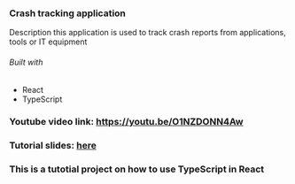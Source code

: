 ### Crash tracking application

Description
this application is used to track crash reports from applications, tools or IT equipment

###### Built with
- React
- TypeScript

### Youtube video link: https://youtu.be/O1NZDONN4Aw

### Tutorial slides: [here]( https://docs.google.com/presentation/d/1jw35eTVDqmvYztziUEZgcrc8uTl_13x6AzN2mtRgDVY/edit?usp=sharing)

### This is a tutotial project on how to use TypeScript in React

